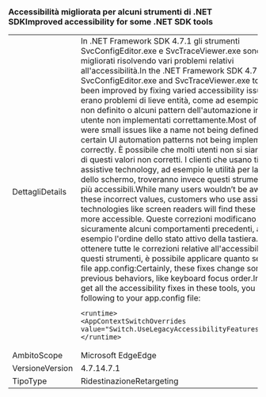 ### <a name="improved-accessibility-for-some-net-sdk-tools"></a><span data-ttu-id="38bbf-101">Accessibilità migliorata per alcuni strumenti di .NET SDK</span><span class="sxs-lookup"><span data-stu-id="38bbf-101">Improved accessibility for some .NET SDK tools</span></span>

|   |   |
|---|---|
|<span data-ttu-id="38bbf-102">Dettagli</span><span class="sxs-lookup"><span data-stu-id="38bbf-102">Details</span></span>|<span data-ttu-id="38bbf-103">In .NET Framework SDK 4.7.1 gli strumenti SvcConfigEditor.exe e SvcTraceViewer.exe sono stati migliorati risolvendo vari problemi relativi all'accessibilità.</span><span class="sxs-lookup"><span data-stu-id="38bbf-103">In the .NET Framework SDK 4.7.1, the SvcConfigEditor.exe and SvcTraceViewer.exe tools have been improved by fixing varied accessibility issues.</span></span> <span data-ttu-id="38bbf-104">Molti erano problemi di lieve entità, come ad esempio un nome non definito o alcuni pattern dell'automazione interfaccia utente non implementati correttamente.</span><span class="sxs-lookup"><span data-stu-id="38bbf-104">Most of these were small issues like a name not being defined or certain UI automation patterns not being implemented correctly.</span></span> <span data-ttu-id="38bbf-105">È possibile che molti utenti non si siano accorti di questi valori non corretti. I clienti che usano tipi di assistive technology, ad esempio le utilità per la lettura dello schermo, troveranno invece questi strumenti SDK più accessibili.</span><span class="sxs-lookup"><span data-stu-id="38bbf-105">While many users wouldn’t be aware of these incorrect values, customers who use assistive technologies like screen readers will find these SDK tools more accessible.</span></span> <span data-ttu-id="38bbf-106">Queste correzioni modificano sicuramente alcuni comportamenti precedenti, ad esempio l'ordine dello stato attivo della tastiera. Per ottenere tutte le correzioni relative all'accessibilità in questi strumenti, è possibile applicare quanto segue al file app.config:</span><span class="sxs-lookup"><span data-stu-id="38bbf-106">Certainly, these fixes change some previous behaviors, like keyboard focus order.In order to get all the accessibility fixes in these tools, you can the following to your app.config file:</span></span><pre><code class="lang-xml">&lt;runtime&gt;&#13;&#10;&lt;AppContextSwitchOverrides value=&quot;Switch.UseLegacyAccessibilityFeatures=false&quot;/&gt;&#13;&#10;&lt;/runtime&gt;&#13;&#10;</code></pre>|
|<span data-ttu-id="38bbf-107">Ambito</span><span class="sxs-lookup"><span data-stu-id="38bbf-107">Scope</span></span>|<span data-ttu-id="38bbf-108">Microsoft Edge</span><span class="sxs-lookup"><span data-stu-id="38bbf-108">Edge</span></span>|
|<span data-ttu-id="38bbf-109">Versione</span><span class="sxs-lookup"><span data-stu-id="38bbf-109">Version</span></span>|<span data-ttu-id="38bbf-110">4.7.1</span><span class="sxs-lookup"><span data-stu-id="38bbf-110">4.7.1</span></span>|
|<span data-ttu-id="38bbf-111">Tipo</span><span class="sxs-lookup"><span data-stu-id="38bbf-111">Type</span></span>|<span data-ttu-id="38bbf-112">Ridestinazione</span><span class="sxs-lookup"><span data-stu-id="38bbf-112">Retargeting</span></span>|

